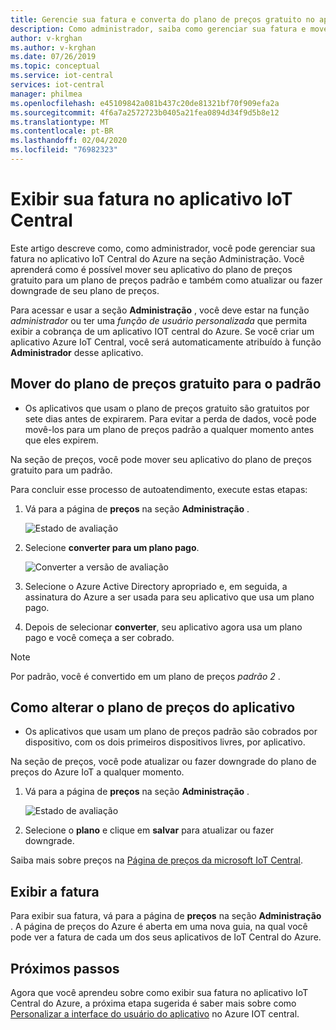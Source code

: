 ```yaml
---
title: Gerencie sua fatura e converta do plano de preços gratuito no aplicativo IoT Central do Azure | Microsoft Docs
description: Como administrador, saiba como gerenciar sua fatura e mover-se do plano de preços gratuito para um plano de preços padrão no aplicativo de IoT Central do Azure
author: v-krghan
ms.author: v-krghan
ms.date: 07/26/2019
ms.topic: conceptual
ms.service: iot-central
services: iot-central
manager: philmea
ms.openlocfilehash: e45109842a081b437c20de81321bf70f909efa2a
ms.sourcegitcommit: 4f6a7a2572723b0405a21fea0894d34f9d5b8e12
ms.translationtype: MT
ms.contentlocale: pt-BR
ms.lasthandoff: 02/04/2020
ms.locfileid: "76982323"
---
```

# <a name="view-your-bill-in-iot-central-application"></a>Exibir sua fatura no aplicativo IoT Central

Este artigo descreve como, como administrador, você pode gerenciar sua fatura no aplicativo IoT Central do Azure na seção Administração. Você aprenderá como é possível mover seu aplicativo do plano de preços gratuito para um plano de preços padrão e também como atualizar ou fazer downgrade de seu plano de preços.

Para acessar e usar a seção **Administração** , você deve estar na função *administrador* ou ter uma *função de usuário personalizada* que permita exibir a cobrança de um aplicativo IOT central do Azure. Se você criar um aplicativo Azure IoT Central, você será automaticamente atribuído à função **Administrador** desse aplicativo.

## <a name="move-from-free-to-standard-pricing-plan"></a>Mover do plano de preços gratuito para o padrão

- Os aplicativos que usam o plano de preços gratuito são gratuitos por sete dias antes de expirarem. Para evitar a perda de dados, você pode movê-los para um plano de preços padrão a qualquer momento antes que eles expirem.

Na seção de preços, você pode mover seu aplicativo do plano de preços gratuito para um padrão.

Para concluir esse processo de autoatendimento, execute estas etapas:

1. Vá para a página de **preços** na seção **Administração** .

    ![Estado de avaliação](media/howto-administer/freetrialbilling.png)

1. Selecione **converter para um plano pago**.

    ![Converter a versão de avaliação](media/howto-administer/convert.png)

1. Selecione o Azure Active Directory apropriado e, em seguida, a assinatura do Azure a ser usada para seu aplicativo que usa um plano pago.

1. Depois de selecionar **converter**, seu aplicativo agora usa um plano pago e você começa a ser cobrado.

> [!Note]
> Por padrão, você é convertido em um plano de preços *padrão 2* .

## <a name="how-to-change-your-application-pricing-plan"></a>Como alterar o plano de preços do aplicativo

- Os aplicativos que usam um plano de preços padrão são cobrados por dispositivo, com os dois primeiros dispositivos livres, por aplicativo.

Na seção de preços, você pode atualizar ou fazer downgrade do plano de preços do Azure IoT a qualquer momento.

1. Vá para a página de **preços** na seção **Administração** .

    ![Estado de avaliação](media/howto-administer/pricing.png)

1. Selecione o **plano** e clique em **salvar** para atualizar ou fazer downgrade.

Saiba mais sobre preços na [Página de preços da microsoft IoT Central](https://azure.microsoft.com/pricing/details/iot-central/).

## <a name="view-your-bill"></a>Exibir a fatura

Para exibir sua fatura, vá para a página de **preços** na seção **Administração** . A página de preços do Azure é aberta em uma nova guia, na qual você pode ver a fatura de cada um dos seus aplicativos de IoT Central do Azure.


## <a name="next-steps"></a>Próximos passos

Agora que você aprendeu sobre como exibir sua fatura no aplicativo IoT Central do Azure, a próxima etapa sugerida é saber mais sobre como [Personalizar a interface do usuário do aplicativo](howto-customize-ui.md) no Azure IOT central.